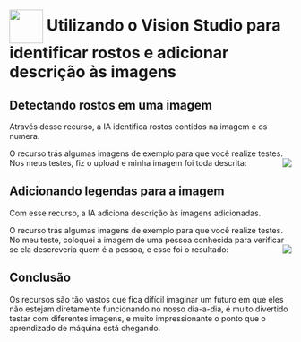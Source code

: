 <h1>
    <a href="https://web.dio.me/track/microsoft-azure-ai-fundamentals?page=1&search=&tab=path/">
     <img align="center" width="60px" src="https://hermes.dio.me/tracks/4d998d5c-36c1-497b-8da0-8db465c820eb.png"></a>
    <span> Utilizando o Vision Studio para identificar rostos e adicionar descrição às imagens</span>
</h1>

## Detectando rostos em uma imagem
Através desse recurso, a IA identifica rostos contidos na imagem e os numera.

O recurso trás algumas imagens de exemplo para que você realize testes. Nos meus testes, fiz o upload e minha imagem foi toda descrita:
<img align="right" src="https://github.com/renanlsilva1/bootcamp-microsoft-azure-ai-fundamentals/blob/main/LAB02%20-%20Vis%C3%A3o%20Computacional/outputs/foto1-face.png" width=""/> 

## Adicionando legendas para a imagem
Com esse recurso, a IA adiciona descrição às imagens adicionadas.

O recurso trás algumas imagens de exemplo para que você realize testes. No meu teste, coloquei a imagem de uma pessoa conhecida para verificar se ela descreveria quem é a pessoa, e esse foi o resultado:
<img align="right" src="https://github.com/renanlsilva1/bootcamp-microsoft-azure-ai-fundamentals/blob/main/LAB02%20-%20Vis%C3%A3o%20Computacional/outputs/foto2-caption-to-image.png" width=""/>

## Conclusão
Os recursos são tão vastos que fica difícil imaginar um futuro em que eles não estejam diretamente funcionando no nosso dia-a-dia, é muito divertido testar com diferentes imagens, e muito impressionante o ponto que o aprendizado de máquina está chegando.
